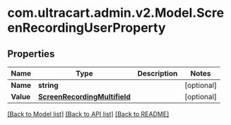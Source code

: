 
# com.ultracart.admin.v2.Model.ScreenRecordingUserProperty

## Properties

Name | Type | Description | Notes
------------ | ------------- | ------------- | -------------
**Name** | **string** |  | [optional] 
**Value** | [**ScreenRecordingMultifield**](ScreenRecordingMultifield.md) |  | [optional] 

[[Back to Model list]](../README.md#documentation-for-models)
[[Back to API list]](../README.md#documentation-for-api-endpoints)
[[Back to README]](../README.md)


